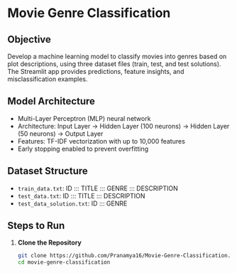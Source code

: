 # Movie Genre Classification

## Objective
Develop a machine learning model to classify movies into genres based on plot descriptions, using three dataset files (train, test, and test solutions). The Streamlit app provides predictions, feature insights, and misclassification examples.

## Model Architecture
- Multi-Layer Perceptron (MLP) neural network
- Architecture: Input Layer → Hidden Layer (100 neurons) → Hidden Layer (50 neurons) → Output Layer
- Features: TF-IDF vectorization with up to 10,000 features
- Early stopping enabled to prevent overfitting

## Dataset Structure
- `train_data.txt`: ID ::: TITLE ::: GENRE ::: DESCRIPTION
- `test_data.txt`: ID ::: TITLE ::: DESCRIPTION
- `test_data_solution.txt`: ID ::: GENRE

## Steps to Run
1. **Clone the Repository**
   ```bash
   git clone https://github.com/Pranamya16/Movie-Genre-Classification.git
   cd movie-genre-classification
